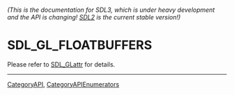 ###### (This is the documentation for SDL3, which is under heavy development and the API is changing! [SDL2](https://wiki.libsdl.org/SDL2/) is the current stable version!)
# SDL_GL_FLOATBUFFERS

Please refer to [SDL_GLattr](SDL_GLattr) for details.

----
[CategoryAPI](CategoryAPI), [CategoryAPIEnumerators](CategoryAPIEnumerators)

